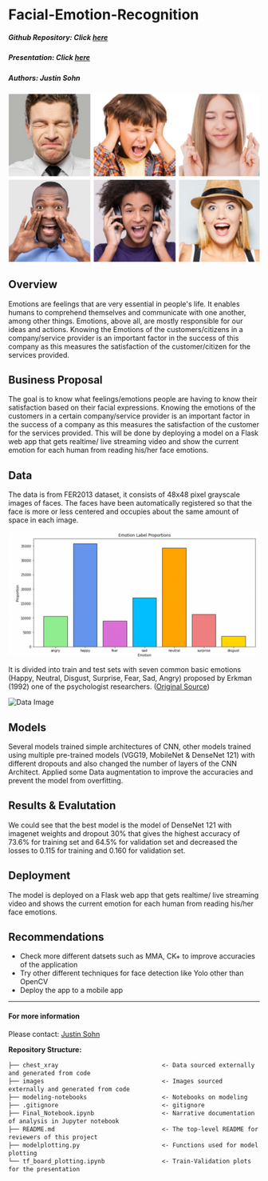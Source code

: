 # Facial-Emotion-Recognition
##### Github Repository: Click [here]()
##### Presentation: Click [here]()
##### Authors: Justin Sohn

<img src="./images/header.png" alt="image" style="width:250;"/>

## Overview
Emotions are feelings that are very essential in people's life. It enables humans to comprehend themselves and communicate with one another, among other things. Emotions, above all, are mostly responsible for our ideas and actions. Knowing the Emotions of the customers/citizens in a company/service provider is an important factor in the success of this company as this measures the satisfaction of the customer/citizen for the services provided.

## Business Proposal
The goal is to know what feelings/emotions people are having to know their satisfaction based on their facial expressions. Knowing the emotions of the customers in a certain company/service provider is an important factor in the success of a company as this measures the satisfaction of the customer for the services provided. This will be done by deploying a model on a Flask web app that gets realtime/ live streaming video and  show the current emotion for each human from reading his/her face emotions.

## Data 
The data is from FER2013 dataset, it consists of 48x48 pixel grayscale images of faces. The faces have been automatically registered so that the face is more or less centered and occupies about the same amount of space in each image.

![Data Image](images/data.png)

It is divided into train and test sets with seven common basic emotions (Happy, Neutral, Disgust, Surprise, Fear, Sad, Angry) proposed by Erkman (1992) one of the psychologist researchers. 
([Original Source](https://www.kaggle.com/msambare/fer2013))

![Data Image]()

## Models
Several models trained simple architectures of CNN, other models trained using multiple pre-trained models (VGG19, MobileNet & DenseNet 121) with different dropouts and also changed the number of layers of the CNN Architect. Applied some Data augmentation to improve the accuracies and prevent the model from overfitting. 

## Results & Evalutation 
We could see that the best model is the model of DenseNet 121 with imagenet weights and dropout 30% that gives the highest accuracy of 73.6% for training set and 64.5% for validation set and decreased the losses to 0.115 for training and 0.160 for validation set.

## Deployment
The model is deployed on a Flask web app that gets realtime/ live streaming video and shows the current emotion for each human from reading his/her face emotions.

## Recommendations 
- Check more different datsets such as MMA, CK+ to improve accuracies of the application
- Try other different techniques for face detection like Yolo other than OpenCV
- Deploy the app to a mobile app 

---

#### For more information
Please contact: 
[Justin Sohn](https://www.linkedin.com/in/justin-sohn-689901193/) 

**Repository Structure:**
```
├── chest_xray                             <- Data sourced externally and generated from code 
├── images                                 <- Images sourced externally and generated from code 
├── modeling-notebooks                     <- Notebooks on modeling 
├── .gitignore                             <- gitignore 
├── Final_Notebook.ipynb                   <- Narrative documentation of analysis in Jupyter notebook
├── README.md                              <- The top-level README for reviewers of this project
├── modelplotting.py                       <- Functions used for model plotting
└── tf_board_plotting.ipynb                <- Train-Validation plots for the presentation
